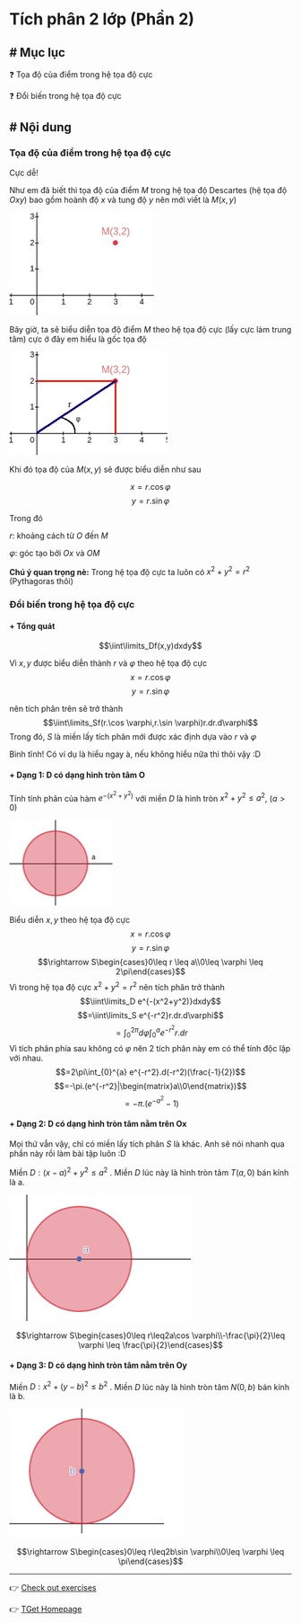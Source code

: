 # Tích phân 2 lớp (Phần 2)
## # Mục lục
:question: Tọa độ của điểm trong hệ tọa độ cực

:question: Đổi biến trong hệ tọa độ cực

## # Nội dung
### Tọa độ của điểm trong hệ tọa độ cực
Cực dễ!

Như em đã biết thì tọa độ của điểm $M$ trong hệ tọa độ Descartes (hệ tọa độ $Oxy$) bao gồm hoành độ $x$ và tung độ $y$ nên mới viết là $M(x,y)$

![Descartes](Graph/descartes.png)

Bây giờ, ta sẽ biểu diễn tọa độ điểm $M$ theo hệ tọa độ cực (lấy cực làm trung tâm) cực ở đây em hiểu là gốc tọa độ

![Polar Coordinate](Graph/polar_coordinate.png)

Khi đó tọa độ của $M(x,y)$ sẽ được biểu diễn như sau

$$x=r.\cos \varphi$$
$$y=r.\sin \varphi$$

Trong đó

$r$: khoảng cách từ $O$ đến $M$

$\varphi$: góc tạo bởi $Ox$ và $OM$

**Chú ý quan trọng nè:** Trong hệ tọa độ cực ta luôn có $x^2+y^2=r^2$ (Pythagoras thôi)

### Đổi biến trong hệ tọa độ cực
#### + Tổng quát
$$\iint\limits_Df(x,y)dxdy$$

Vì $x,y$ được biểu diễn thành $r$ và $\varphi$ theo hệ tọa độ cực
$$x=r.\cos \varphi$$
$$y=r.\sin \varphi$$

nên tích phân trên sẽ trở thành
$$\iint\limits_Sf(r.\cos \varphi,r.\sin \varphi)r.dr.d\varphi$$
Trong đó, $S$ là miền lấy tích phân mới được xác định dựa vào $r$ và $\varphi$

Bình tĩnh! Có ví dụ là hiểu ngay à, nếu không hiểu nữa thì thôi vậy :D

#### + Dạng 1: D có dạng hình tròn tâm O
Tính tính phân của hàm $e^{-(x^2+y^2)}$ với miền $D$ là hình tròn $x^2+y^2\leq a^2$, $(a>0)$

![](Graph/circle_c00_ra.png)

Biểu diễn $x,y$ theo hệ tọa độ cực
$$x=r.\cos \varphi$$
$$y=r.\sin \varphi$$
$$\rightarrow S\begin{cases}0\leq r \leq a\\0\leq \varphi \leq 2\pi\end{cases}$$
Vì trong hệ tọa độ cực $x^2+y^2=r^2$ nên tích phân trở thành
$$\iint\limits_D e^{-(x^2+y^2)}dxdy$$
$$=\iint\limits_S e^{-r^2}r.dr.d\varphi$$
$$=\int_{0}^{2\pi} d\varphi\int_{0}^{a} e^{-r^2}r.dr$$
Vì tích phân phía sau không có $\varphi$ nên 2 tích phân này em có thể tính độc lập với nhau.
$$=2\pi\int_{0}^{a} e^{-r^2}.d(-r^2)(\frac{-1}{2})$$
$$=-\pi.(e^{-r^2}|\begin{matrix}a\\0\end{matrix})$$
$$=-\pi.(e^{-a^2}-1)$$

#### + Dạng 2: D có dạng hình tròn tâm nằm trên Ox
Mọi thứ vẫn vậy, chỉ có miền lấy tích phân $S$ là khác. Anh sẽ nói nhanh qua phần này rồi làm bài tập luôn :D

Miền $D: (x-a)^2+y^2\leq a^2$ . Miền $D$ lúc này là hình tròn tâm $T(a, 0)$ bán kính là a.

![Circle Center 2 0 Radius 2](Graph/circle_c20_r2.png)

$$\rightarrow S\begin{cases}0\leq r\leq2a\cos \varphi\\-\frac{\pi}{2}\leq \varphi \leq \frac{\pi}{2}\end{cases}$$
 
#### + Dạng 3: D có dạng hình tròn tâm nằm trên Oy
Miền $D: x^2+(y-b)^2\leq b^2$ . Miền $D$ lúc này là hình tròn tâm $N(0, b)$ bán kính là b.

![Circle Center 0 2 Radius 2](Graph/circle_c02_r2.png)

$$\rightarrow S\begin{cases}0\leq r\leq2b\sin \varphi\\0\leq \varphi \leq \pi\end{cases}$$

___
:point_right: [Check out exercises](Calculus/A2/Exercises/function_2args_integral1)

:point_right: [TGet Homepage](/)